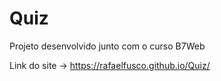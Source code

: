 # Quiz

Projeto desenvolvido junto com o curso B7Web

Link do site -> https://rafaelfusco.github.io/Quiz/
